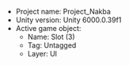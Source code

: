 <!-- UNITY CODE ASSIST INSTRUCTIONS START -->
- Project name: Project_Nakba
- Unity version: Unity 6000.0.39f1
- Active game object:
  - Name: Slot (3)
  - Tag: Untagged
  - Layer: UI
<!-- UNITY CODE ASSIST INSTRUCTIONS END -->